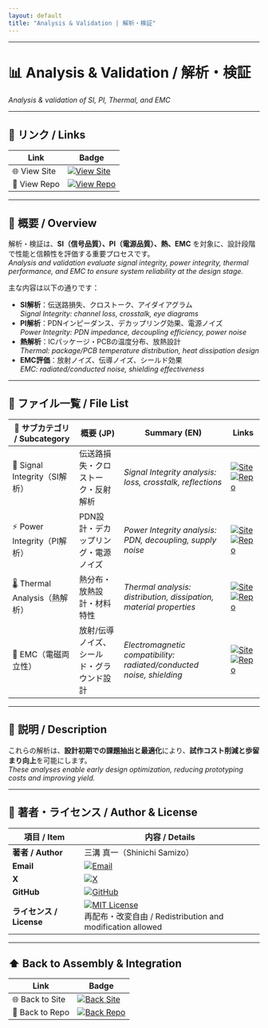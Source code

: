 ```yaml
---
layout: default
title: "Analysis & Validation | 解析・検証"
---
```


---

# 📊 Analysis & Validation / 解析・検証
*Analysis & validation of SI, PI, Thermal, and EMC*

---

## 🔗 リンク / Links

| Link | Badge |
|---|---|
| 🌐 View Site | [![View Site](https://img.shields.io/badge/View-Site-brightgreen?style=for-the-badge&logo=githubpages)](https://samizo-aitl.github.io/Edusemi-Plus/Assembly-Integration/Analysis-Validation/) |
| 📂 View Repo | [![View Repo](https://img.shields.io/badge/View-Repo-blue?style=for-the-badge&logo=github)](https://github.com/Samizo-AITL/Edusemi-Plus/tree/main/Assembly-Integration/Analysis-Validation) |

---

## 📖 概要 / Overview
解析・検証は、**SI（信号品質）、PI（電源品質）、熱、EMC** を対象に、設計段階で性能と信頼性を評価する重要プロセスです。  
*Analysis and validation evaluate signal integrity, power integrity, thermal performance, and EMC to ensure system reliability at the design stage.*  

主な内容は以下の通りです：  
- **SI解析**：伝送路損失、クロストーク、アイダイアグラム  
  *Signal Integrity: channel loss, crosstalk, eye diagrams*  
- **PI解析**：PDNインピーダンス、デカップリング効果、電源ノイズ  
  *Power Integrity: PDN impedance, decoupling efficiency, power noise*  
- **熱解析**：ICパッケージ・PCBの温度分布、放熱設計  
  *Thermal: package/PCB temperature distribution, heat dissipation design*  
- **EMC評価**：放射ノイズ、伝導ノイズ、シールド効果  
  *EMC: radiated/conducted noise, shielding effectiveness*  

---

## 📂 ファイル一覧 / File List

| 📘 サブカテゴリ / Subcategory | 概要 (JP) | Summary (EN) | Links |
|---|---|---|---|
| 📡 Signal Integrity（SI解析） | 伝送路損失・クロストーク・反射解析 | *Signal Integrity analysis: loss, crosstalk, reflections* | [![Site](https://img.shields.io/badge/View-Site-brightgreen?style=for-the-badge&logo=githubpages)](https://samizo-aitl.github.io/Edusemi-Plus/Assembly-Integration/Analysis-Validation/Signal-Integrity/) [![Repo](https://img.shields.io/badge/View-Repo-blue?style=for-the-badge&logo=github)](https://github.com/Samizo-AITL/Edusemi-Plus/blob/main/Assembly-Integration/Analysis-Validation/Signal-Integrity.md) |
| ⚡ Power Integrity（PI解析） | PDN設計・デカップリング・電源ノイズ | *Power Integrity analysis: PDN, decoupling, supply noise* | [![Site](https://img.shields.io/badge/View-Site-brightgreen?style=for-the-badge&logo=githubpages)](https://samizo-aitl.github.io/Edusemi-Plus/Assembly-Integration/Analysis-Validation/Power-Integrity/) [![Repo](https://img.shields.io/badge/View-Repo-blue?style=for-the-badge&logo=github)](https://github.com/Samizo-AITL/Edusemi-Plus/blob/main/Assembly-Integration/Analysis-Validation/Power-Integrity.md) |
| 🌡 Thermal Analysis（熱解析） | 熱分布・放熱設計・材料特性 | *Thermal analysis: distribution, dissipation, material properties* | [![Site](https://img.shields.io/badge/View-Site-brightgreen?style=for-the-badge&logo=githubpages)](https://samizo-aitl.github.io/Edusemi-Plus/Assembly-Integration/Analysis-Validation/Thermal/) [![Repo](https://img.shields.io/badge/View-Repo-blue?style=for-the-badge&logo=github)](https://github.com/Samizo-AITL/Edusemi-Plus/blob/main/Assembly-Integration/Analysis-Validation/Thermal.md) |
| 📶 EMC（電磁両立性） | 放射/伝導ノイズ、シールド・グラウンド設計 | *Electromagnetic compatibility: radiated/conducted noise, shielding* | [![Site](https://img.shields.io/badge/View-Site-brightgreen?style=for-the-badge&logo=githubpages)](https://samizo-aitl.github.io/Edusemi-Plus/Assembly-Integration/Analysis-Validation/EMC/) [![Repo](https://img.shields.io/badge/View-Repo-blue?style=for-the-badge&logo=github)](https://github.com/Samizo-AITL/Edusemi-Plus/blob/main/Assembly-Integration/Analysis-Validation/EMC.md) |

---

## 📑 説明 / Description
これらの解析は、**設計初期での課題抽出と最適化**により、**試作コスト削減と歩留まり向上**を可能にします。  
*These analyses enable early design optimization, reducing prototyping costs and improving yield.*  

---

## 👤 著者・ライセンス / Author & License

| 項目 / Item | 内容 / Details |
|---|---|
| **著者 / Author** | 三溝 真一（Shinichi Samizo） |
| **Email** | [![Email](https://img.shields.io/badge/Email-shin3t72%40gmail.com-red?style=for-the-badge&logo=gmail)](mailto:shin3t72@gmail.com) |
| **X** | [![X](https://img.shields.io/badge/X-@shin3t72-black?style=for-the-badge&logo=x)](https://x.com/shin3t72) |
| **GitHub** | [![GitHub](https://img.shields.io/badge/GitHub-Samizo--AITL-blue?style=for-the-badge&logo=github)](https://github.com/Samizo-AITL) |
| **ライセンス / License** | [![MIT License](https://img.shields.io/badge/license-MIT-blue.svg?style=for-the-badge)](LICENSE) <br> 再配布・改変自由 / Redistribution and modification allowed |

---

## ⬆️ Back to Assembly & Integration

| Link | Badge |
|---|---|
| 🌐 Back to Site | [![Back Site](https://img.shields.io/badge/⬆️%20Back-Site-brightgreen?style=for-the-badge&logo=githubpages)](https://samizo-aitl.github.io/Edusemi-Plus/Assembly-Integration/) |
| 📂 Back to Repo | [![Back Repo](https://img.shields.io/badge/⬆️%20Back-Repo-blue?style=for-the-badge&logo=github)](https://github.com/Samizo-AITL/Edusemi-Plus/tree/main/Assembly-Integration) |
